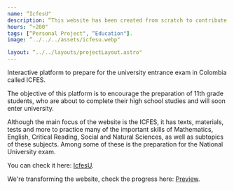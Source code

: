```yaml
---
name: “IcfesU"
description: “This website has been created from scratch to contribute to the preparation of the ICFES exam. It includes database, a back-end, a front-end, and marketing to promote the website. Over 200 hours as of July 2023."
hours: “+200"
tags: [“Personal Project", “Education"].
image: “../../../assets/icfesu.webp"

layout: “../../layouts/projectLayout.astro"
---
```


Interactive platform to prepare for the university entrance exam in Colombia called ICFES.

The objective of this platform is to encourage the preparation of 11th grade students, who are about to complete their high school studies and will soon enter university.

Although the main focus of the website is the ICFES, it has texts, materials, tests and more to practice many of the important skills of Mathematics, English, Critical Reading, Social and Natural Sciences, as well as subtopics of these subjects. Among some of these is the preparation for the National University exam.

You can check it here: [IcfesU](https://icfesu.com).

We're transforming the website, check the progress here: [Preview](https://preview.achalogy.dev).